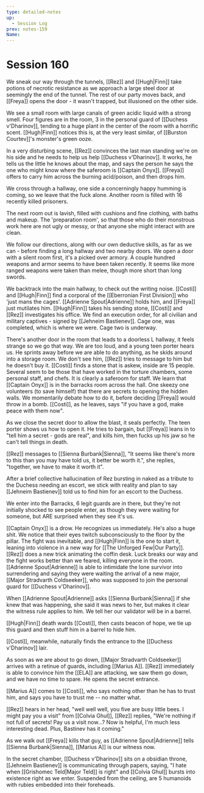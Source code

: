 ```yaml
---
type: detailed-notes
up:
  - Session Log
prev: notes-159
Name:
---
```

# Session 160

We sneak our way through the tunnels, [[Rez]] and [[Hugh|Finn]] take potions of necrotic resistance as we approach a large steel door at seemingly the end of the tunnel. The rest of our party moves back, and [[Freya]] opens the door - it wasn't trapped, but illusioned on the other side. 

We see a small room with large canals of green acidic liquid with a strong smell. Four figures are in the room, 3 in the personal guard of [[Duchess v'Dharinov]], tending to a huge plant in the center of the room with a horrific scent. [[Hugh|Finn]] notices this is, at the very least similar, of [[Burston Courtev]]'s monster's green ooze. 

In a very disturbing scene, [[Rez]] convinces the last man standing we're on his side and he needs to help us help [[Duchess v'Dharinov]]. It works, he tells us the little he knows about the map, and says the person he says the one who might know where the saferoom is [[Captain Onyx]]. [[Freya]] offers to carry him across the burning acid/poison, and then drops him. 

We cross through a hallway, one side a concerningly happy humming is coming, so we leave that the fuck alone. Another room is filled with 16 recently killed prisoners. 

The next room out is lavish, filled with cushions and fine clothing, with baths and makeup. The 'preparation room', so that those who do their monstrous work here are not ugly or messy, or that anyone she might interact with are clean. 

We follow our directions, along with our own deductive skills, as far as we can - before finding a long hallway and two nearby doors. We open a door with a silent room first, it's a picked over armory. A couple hundred weapons and armor seems to have been taken recently. It seems like more ranged weapons were taken than melee, though more short than long swords. 

We backtrack into the main hallway, to check out the writing noise. [[Costi]] and [[Hugh|Finn]] find a corporal of the [[Eberronian First Division]] who 'just mans the cages'. [[Adrienne Spout|Adrienne]] holds him, and [[Freya]] just mutilates him. [[Hugh|Finn]] takes his sending stone, [[Costi]] and [[Rez]] investigates his office. We find an execution order, for all civilian and military captives - signed by [[Jehneim Bastienev]]. Cage one, was completed, which is where we were. Cage two is underway. 

There's another door in the room that leads to a doorless L hallway, it feels strange so we go that way. We are too loud, and a young teen porter hears us. He sprints away before we are able to do anything, as he skids around into a storage room. We don't see him, [[Rez]] tries to message to him but he doesn't buy it. [[Costi]] finds a stone that is askew, inside are 15 people. Several seem to be those that have worked in the torture chambers, some personal staff, and chefs. It is clearly a saferoom for staff. We learn that [[Captain Onyx]] is in the barracks room across the hall. One skeezy one volunteers (to save himself) that there are secrets to opening the hidden walls. We momentarily debate how to do it, before deciding [[Freya]] would throw in a bomb. [[Costi]], as he leaves, says "if you have a god, make peace with them now". 

As we close the secret door to allow the blast, it seals perfectly. The teen porter shows us how to open it. He tries to bargain, but [[Freya]] leans in to "tell him a secret - gods are real", and kills him, then fucks up his jaw so he can't tell things in death. 

[[Rez]] messages to [[Sienna Burbank|Sienna]], "It seems like there's more to this than you may have told us, it better be worth it.", she replies, "together, we have to make it worth it".

After a brief collective hallucination of Rez bursting in naked as a tribute to the Duchess needing an escort, we stick with reality and plan to say [[Jehneim Bastienev]] told us to find him for an escort to the Duchess.

We enter into the Barracks, 6 legit guards are in there, but they're not initially shocked to see people enter, as though they were waiting for someone, but ARE surprised when they see it's us. 

[[Captain Onyx]] is a drow. He recognizes us immediately. He's also a huge shit. We notice that their eyes twitch subconsciously to the floor by the pillar. The fight was inevitable, and [[Hugh|Finn]] is the one to start it, leaning into violence in a new way for [[The Unforged Few|Our Party]]. [[Rez]] does a new trick animating the coffin desk. Luck breaks our way and the fight works better than we feared, killing everyone in the room. [[Adrienne Spout|Adrienne]] is able to intimidate the lone survivor into surrendering and saying they were waiting the arrival of a new major, [[Major Stradvarth Coldseeker]], who was supposed to join the personal guard for [[Duchess v'Dharinov]]. 

When [[Adrienne Spout|Adrienne]] asks [[Sienna Burbank|Sienna]] if she knew that was happening, she said it was news to her, but makes it clear the witness rule applies to him. We tell her our validator will be in a barrel. 

[[Hugh|Finn]] death wards [[Costi]], then casts beacon of hope, we tie up this guard and then stuff him in a barrel to hide him. 

[[Costi]], meanwhile, naturally finds the entrance to the [[Duchess v'Dharinov]] lair. 

As soon as we are about to go down, [[Major Stradvarth Coldseeker]] arrives with a retinue of guards, including [[Marius A]]. [[Rez]] immediately is able to convince him the [[ELA]] are attacking, we saw them go down, and we have no time to spare. He opens the secret entrance.

[[Marius A]] comes to [[Costi]], who says nothing other than he has to trust him, and says you have to trust me -- no matter what. 

[[Rez]] hears in her head, "well well well, you five are busy little bees. I might pay you a visit" from [[Colvia Ghul]], [[Rez]] replies, "We're nothing if not full of secrets! Pay us a visit now...? Now is helpful, I'm much less interesting dead. Plus, Bastinev has it coming."

As we walk out [[Freya]] kills that guy, as [[Adrienne Spout|Adrienne]] tells [[Sienna Burbank|Sienna]], [[Marius A]] is our witness now. 

In the secret chamber, [[Duchess v'Dharinov]] sits on a obsidian throne, [[Jehneim Bastienev]] is communicating through papers, saying, "I hate when [[Grishomec Teld|Major Teld]] is right" and [[Colvia Ghul]] bursts into existence right as we enter. Suspended from the ceiling, are 5 humanoids with rubies embedded into their foreheads. 


